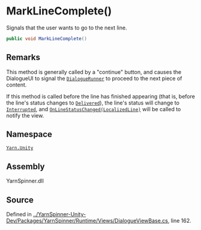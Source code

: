 # MarkLineComplete\(\)

Signals that the user wants to go to the next line.

```csharp
public void MarkLineComplete()
```

## Remarks

This method is generally called by a "continue" button, and causes the DialogueUI to signal the [`DialogueRunner`](../dialoguerunner/) to proceed to the next piece of content.

If this method is called before the line has finished appearing \(that is, before the line's status changes to [`Delivered`](../linestatus/linestatus.delivered.md)\), the line's status will change to [`Interrupted`](../linestatus/linestatus.interrupted.md), and [`OnLineStatusChanged(LocalizedLine)`](dialogueviewbase.onlinestatuschanged-localizedline.md) will be called to notify the view.

## Namespace

[`Yarn.Unity`](../)

## Assembly

YarnSpinner.dll

## Source

Defined in [../YarnSpinner-Unity-Dev/Packages/YarnSpinner/Runtime/Views/DialogueViewBase.cs](https://github.com/YarnSpinnerTool/YarnSpinner-Unity//blob/develop/Runtime/Views/DialogueViewBase.cs#L162), line 162.

